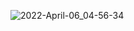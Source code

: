 ![2022-April-06_04-56-34](https://user-images.githubusercontent.com/20981261/161936913-14526739-42f3-4552-83e3-9e026245ab94.png)
